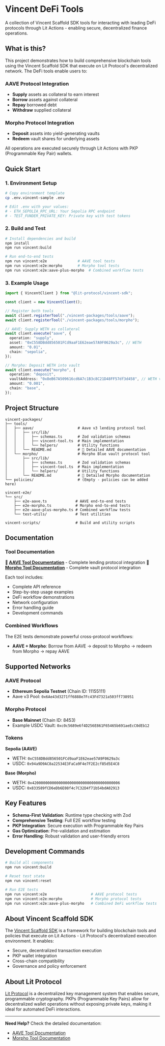 # Vincent DeFi Tools

A collection of Vincent Scaffold SDK tools for interacting with leading DeFi protocols through Lit Actions - enabling secure, decentralized finance operations.

## What is this?

This project demonstrates how to build comprehensive blockchain tools using the Vincent Scaffold SDK that execute on Lit Protocol's decentralized network. The DeFi tools enable users to:

### AAVE Protocol Integration
- **Supply** assets as collateral to earn interest
- **Borrow** assets against collateral
- **Repay** borrowed debt
- **Withdraw** supplied collateral

### Morpho Protocol Integration  
- **Deposit** assets into yield-generating vaults
- **Redeem** vault shares for underlying assets

All operations are executed securely through Lit Actions with PKP (Programmable Key Pair) wallets.

## Quick Start

### 1. Environment Setup

```bash
# Copy environment template
cp .env.vincent-sample .env

# Edit .env with your values:
# - ETH_SEPOLIA_RPC_URL: Your Sepolia RPC endpoint
# - TEST_FUNDER_PRIVATE_KEY: Private key with test tokens
```

### 2. Build and Test

```bash
# Install dependencies and build
npm install
npm run vincent:build

# Run end-to-end tests
npm run vincent:e2e              # AAVE tool tests
npm run vincent:e2e:morpho       # Morpho tool tests
npm run vincent:e2e:aave-plus-morpho  # Combined workflow tests
```

### 3. Example Usage

```typescript
import { VincentClient } from "@lit-protocol/vincent-sdk";

const client = new VincentClient();

// Register both tools
await client.registerTool("./vincent-packages/tools/aave");
await client.registerTool("./vincent-packages/tools/morpho");

// AAVE: Supply WETH as collateral
await client.execute("aave", {
  operation: "supply",
  asset: "0xC558DBdd856501FCd9aaF1E62eae57A9F0629a3c", // WETH
  amount: "0.01",
  chain: "sepolia",
});

// Morpho: Deposit WETH into vault
await client.execute("morpho", {
  operation: "deposit",
  vaultAddress: "0x8eB67A509616cd6A7c1B3c8C21D48FF57df3d458", // WETH vault
  amount: "0.001",
  chain: "base",
});
```

## Project Structure

```
vincent-packages/
├── tools/
│   ├── aave/                    # Aave v3 lending protocol tool
│   │   ├── src/lib/
│   │   │   ├── schemas.ts       # Zod validation schemas
│   │   │   ├── vincent-tool.ts  # Main implementation
│   │   │   └── helpers/         # Utility functions
│   │   └── README.md            # 📖 Detailed AAVE documentation
│   └── morpho/                  # Morpho Blue vault protocol tool
│       ├── src/lib/
│       │   ├── schemas.ts       # Zod validation schemas
│       │   ├── vincent-tool.ts  # Main implementation
│       │   └── helpers/         # Utility functions
│       └── README.md            # 📖 Detailed Morpho documentation
└── policies/                    # (Empty - policies can be added here)

vincent-e2e/
└── src/
    ├── e2e-aave.ts             # AAVE end-to-end tests
    ├── e2e-morpho.ts           # Morpho end-to-end tests
    ├── e2e-aave-plus-morpho.ts # Combined workflow tests
    └── test-utils/             # Test utilities

vincent-scripts/                # Build and utility scripts
```

## Documentation

### Tool Documentation

**📖 [AAVE Tool Documentation](./vincent-packages/tools/aave/README.md)** - Complete lending protocol integration
**📖 [Morpho Tool Documentation](./vincent-packages/tools/morpho/README.md)** - Complete vault protocol integration

Each tool includes:
- Complete API reference
- Step-by-step usage examples  
- DeFi workflow demonstrations
- Network configuration
- Error handling guide
- Development commands

### Combined Workflows

The E2E tests demonstrate powerful cross-protocol workflows:
- **AAVE + Morpho**: Borrow from AAVE → deposit to Morpho → redeem from Morpho → repay AAVE

## Supported Networks

### AAVE Protocol
- **Ethereum Sepolia Testnet** (Chain ID: 11155111)
- Aave v3 Pool: `0x6Ae43d3271ff6888e7Fc43Fd7321a503ff738951`

### Morpho Protocol  
- **Base Mainnet** (Chain ID: 8453)
- Example USDC Vault: `0xc0c5689e6f4D256E861F65465b691aeEcC0dEb12`

### Tokens

**Sepolia (AAVE)**
- WETH: `0xC558DBdd856501FCd9aaF1E62eae57A9F0629a3c`
- USDC: `0x94a9D9AC8a22534E3FaCa9F4e7F2E2cf85d5E4C8`

**Base (Morpho)**
- WETH: `0x4200000000000000000000000000000000000006`
- USDC: `0x833589fCD6eDb6E08f4c7C32D4f71b54bdA02913`

## Key Features

- **Schema-First Validation**: Runtime type checking with Zod
- **Comprehensive Testing**: Full E2E workflow testing
- **PKP Integration**: Secure execution with Programmable Key Pairs
- **Gas Optimization**: Pre-validation and estimation
- **Error Handling**: Robust validation and user-friendly errors

## Development Commands

```bash
# Build all components
npm run vincent:build

# Reset test state
npm run vincent:reset

# Run E2E tests
npm run vincent:e2e                    # AAVE protocol tests
npm run vincent:e2e:morpho             # Morpho protocol tests  
npm run vincent:e2e:aave-plus-morpho   # Combined DeFi workflow tests
```

## About Vincent Scaffold SDK

The [Vincent Scaffold SDK](https://github.com/lit-protocol/vincent-scaffold-sdk) is a framework for building blockchain tools and policies that execute on Lit Actions - Lit Protocol's decentralized execution environment. It enables:

- Secure, decentralized transaction execution
- PKP wallet integration
- Cross-chain compatibility
- Governance and policy enforcement

## About Lit Protocol

[Lit Protocol](https://litprotocol.com) is a decentralized key management system that enables secure, programmable cryptography. PKPs (Programmable Key Pairs) allow for decentralized wallet operations without exposing private keys, making it ideal for automated DeFi interactions.

---

**Need Help?** Check the detailed documentation:
- [AAVE Tool Documentation](./vincent-packages/tools/aave/README.md) 
- [Morpho Tool Documentation](./vincent-packages/tools/morpho/README.md)
